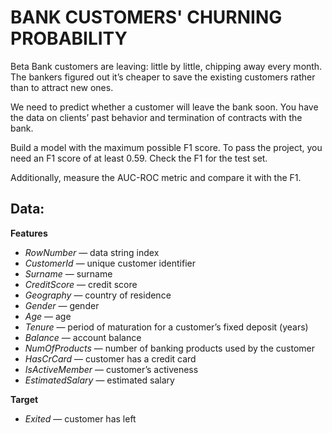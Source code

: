 
# BANK CUSTOMERS' CHURNING PROBABILITY

Beta Bank customers are leaving: little by little, chipping away every month. The bankers figured out it’s cheaper to save the existing customers rather than to attract new ones.

We need to predict whether a customer will leave the bank soon. You have the data on clients’ past behavior and termination of contracts with the bank.

Build a model with the maximum possible F1 score. To pass the project, you need an F1 score of at least 0.59. Check the F1 for the test set.

Additionally, measure the AUC-ROC metric and compare it with the F1.


## Data:

**Features**

- *RowNumber* — data string index
- *CustomerId* — unique customer identifier
- *Surname* — surname
- *CreditScore* — credit score
- *Geography* — country of residence
- *Gender* — gender
- *Age* — age
- *Tenure* — period of maturation for a customer’s fixed deposit (years)
- *Balance* — account balance
- *NumOfProducts* — number of banking products used by the customer
- *HasCrCard* — customer has a credit card
- *IsActiveMember* — customer’s activeness
- *EstimatedSalary* — estimated salary

**Target**

- *Exited* — сustomer has left